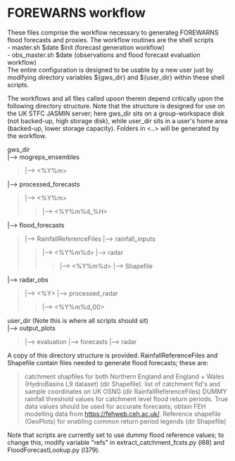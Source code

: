 # FOREWARNS workflow

These files comprise the workflow necessary to generateg FOREWARNS flood forecasts and proxies. The workflow routines are the shell scripts\
    - master.sh $date $init (forecast generation workflow)\
    - obs_master.sh $date (observations and flood forecast evaluation workflow)\
The entire configuration is designed to be usable by a new user just by modifying directory variables ${gws_dir} and ${user_dir} within these shell scripts.

The workflows and all files called upoon therein depend critically upon the following directory structure.
Note that the structure is designed for use on the UK STFC JASMIN server; here gws_dir sits on a group-workspace disk (not backed-up, high storage disk), while 
user_dir sits in a user's home area (backed-up, lower storage capacity). Folders in <..> will be generated by the workflow.

gws_dir\
|--> mogreps_ensembles
> |--> <%Y%m>

|--> processed_forecasts
> |--> <%Y%m>
> > |--> <%Y%m%d_%H>

|--> flood_forecasts
> |--> RainfallReferenceFiles
> |--> rainfall_inputs
> > |--> <%Y%m%d>
> > |--> radar
> > > |--> <%Y%m%d>
> |--> Shapefile

|--> radar_obs
> |--> <%Y>
> |--> processed_radar
> > |--> <%Y%m%d_00>

user_dir (Note this is where all scripts should sit)\
|--> output_plots
> |--> evaluation
> |--> forecasts
> |--> radar

A copy of this directory structure is provided. RainfallReferenceFiles and Shapefile contain files needed to generate flood forecasts; these are:
> catchment shapfiles for both Northern England and England + Wales (HydroBasins L9 dataset) (dir Shapefile).
> list of catchment fid's and sample coordinates on UK OSNG (dir RainfallReferenceFiles)
> DUMMY rainfall threshold values for catchment level flood return periods. True data values should be used for accurate forecasts; obtain FEH modelling data from https://fehweb.ceh.ac.uk/.
> Reference shapefile (GeoPlots) for enabling common return period legends (dir Shapefile)

Note that scripts are currently set to use dummy flood reference values; to change this, modify variable "refs" in extract_catchment_fcsts.py (l68) and FloodForecastLookup.py (l379).
